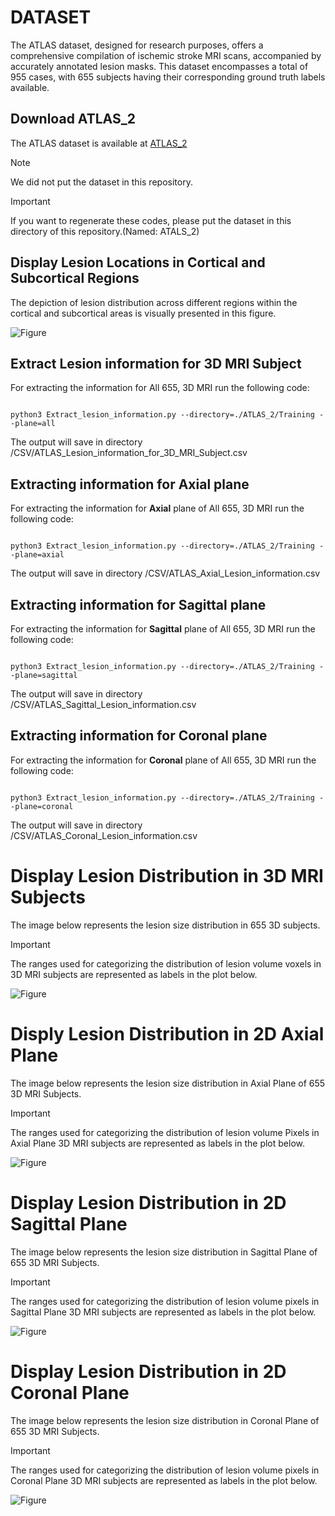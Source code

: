 # DATASET

The ATLAS dataset, designed for research purposes, offers a comprehensive compilation of ischemic stroke MRI scans, accompanied by accurately annotated lesion masks.
 This dataset encompasses a total of 955 cases, with 655 subjects having their corresponding ground truth labels available.


## Download ATLAS_2
The ATLAS dataset is available at [ATLAS_2](http://fcon_1000.projects.nitrc.org/indi/retro/atlas.html)

> [!NOTE]
> We did not put the dataset in this repository.

> [!IMPORTANT]
> If you want to regenerate these codes, please put the dataset in this directory of this repository.(Named: ATALS_2)



## Display Lesion Locations in Cortical and Subcortical Regions

The depiction of lesion distribution across different regions within the cortical and subcortical areas is visually presented in this figure.

![Figure](./figures/cortical_subcortical_distribution.png)



## Extract Lesion information for 3D MRI Subject

For extracting the information for All 655, 3D MRI run the following code:


``` 

python3 Extract_lesion_information.py --directory=./ATLAS_2/Training --plane=all  

```
The output will save in directory /CSV/ATLAS_Lesion_information_for_3D_MRI_Subject.csv

## Extracting information for Axial plane

For extracting the information for **Axial** plane of  All 655, 3D MRI run the following code:


```

python3 Extract_lesion_information.py --directory=./ATLAS_2/Training --plane=axial

```       
The output will save in directory /CSV/ATLAS_Axial_Lesion_information.csv


## Extracting information for Sagittal plane 



For extracting the information for **Sagittal** plane of  All 655, 3D MRI run the following code:



```

python3 Extract_lesion_information.py --directory=./ATLAS_2/Training --plane=sagittal

```       
The output will save in directory /CSV/ATLAS_Sagittal_Lesion_information.csv


## Extracting information for Coronal plane 



For extracting the information for **Coronal** plane of  All 655, 3D MRI run the following code:


```

python3 Extract_lesion_information.py --directory=./ATLAS_2/Training --plane=coronal

```       
The output will save in directory /CSV/ATLAS_Coronal_Lesion_information.csv



# Display Lesion Distribution in 3D MRI Subjects

The image below represents the lesion size distribution in 655 3D subjects.

> [!IMPORTANT]
> The ranges used for categorizing the distribution of lesion volume voxels in 3D MRI subjects are represented as labels in the plot below.




![Figure](./figures/Lesion_information_in_665_3D_Subjects.png) 

# Disply Lesion Distribution in 2D Axial Plane

The image below represents the lesion size distribution in Axial Plane of 655 3D MRI Subjects.


> [!IMPORTANT]
> The ranges used for categorizing the distribution of lesion volume Pixels in Axial Plane 3D MRI subjects are represented as labels in the plot below.



![Figure](./figures/Lesion_information_in_Axial_Plane_665_3D_Subjects.png)

# Display Lesion Distribution in 2D Sagittal Plane

The image below represents the lesion size distribution in Sagittal Plane of 655 3D MRI Subjects.

> [!IMPORTANT]
> The ranges used for categorizing the distribution of lesion volume pixels in Sagittal Plane 3D MRI subjects are represented as labels in the plot below.




![Figure](./figures/Lesion_information_in_Sagittal_Plane_665_3D_Subjects.png)


# Display Lesion Distribution in 2D Coronal Plane

The image below represents the lesion size distribution in Coronal Plane of 655 3D MRI Subjects.

> [!IMPORTANT]
> The ranges used for categorizing the distribution of lesion volume pixels in Coronal Plane 3D MRI subjects are represented as labels in the plot below.




![Figure](./figures/Lesion_information_in_Coronal_Plane_665_3D_Subjects.png)







